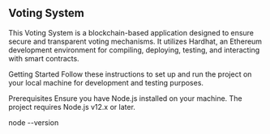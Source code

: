 ## Voting System

This Voting System is a blockchain-based application designed to ensure secure and transparent voting mechanisms. It utilizes Hardhat, an Ethereum development environment for compiling, deploying, testing, and interacting with smart contracts.

Getting Started
Follow these instructions to set up and run the project on your local machine for development and testing purposes.

Prerequisites
Ensure you have Node.js installed on your machine. The project requires Node.js v12.x or later.

node --version
